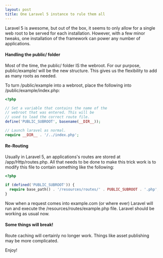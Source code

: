 ```yaml
---
layout: post
title: One Laravel 5 instance to rule them all
---
```


Laravel 5 is awesome, but out of the box, it seems to only allow for a single web root to be served for each installation. However, with a few minor tweaks, one installation of the framework can power any number of applications.

#### Handling the public/ folder
Most of the time, the public/ folder IS the webroot. For our purpose, public/example/ will be the new structure. This gives us the flexibility to add as many roots as needed.

To turn /public/example into a webroot, place the following into /public/example/index.php:
```php
<?php

// Set a variable that contains the name of the
// webroot that was entered. This will be
// used to load the correct route file.
define('PUBLIC_SUBROOT', basename(__DIR__));

// Launch laravel as normal.
require __DIR__ . '/../index.php';
```

#### Re-Routing
Usually in Laravel 5, an applications's routes are stored at /app/Http/routes.php. All that needs to be done to make this trick work is to modify this file to contain something like the following:

```php
<?php

if (defined('PUBLIC_SUBROOT')) {
  require base_path() . '/resources/routes/' . PUBLIC_SUBROOT . '.php';
}
```

Now when a request comes into example.com (or where ever) Laravel will run and execute the /resources/routes/example.php file. Laravel should be working as usual now.

#### Some things will break!
Route caching will certainly no longer work. Things like asset publishing may be more complicated.

Enjoy!
